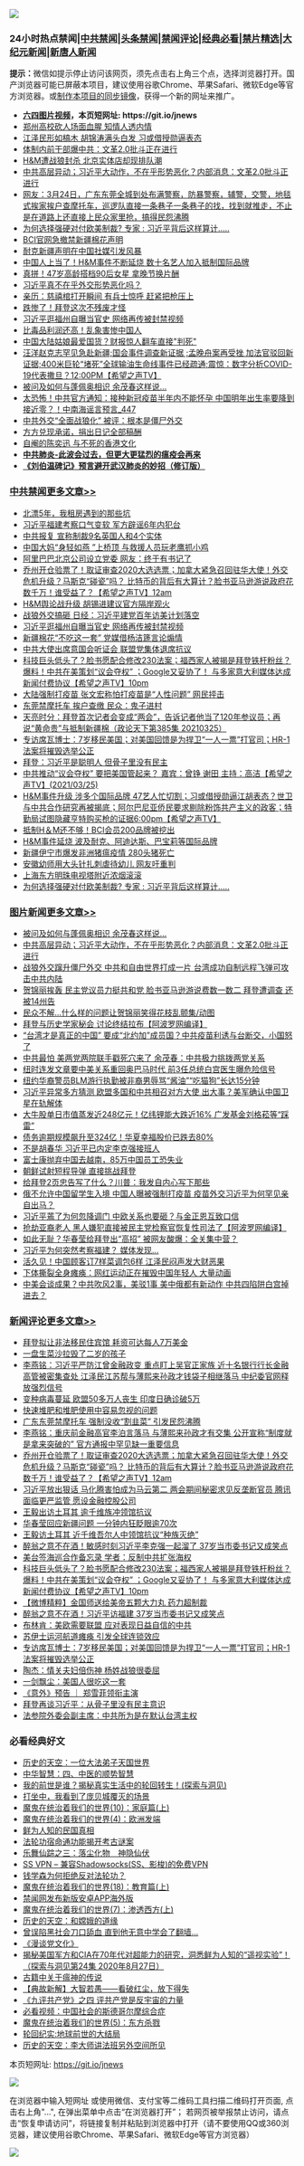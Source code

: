 ![](https://raw.githubusercontent.com/fqnews/bnews/master/64photo/fqnews-qr.jpg)

<div id="tt">
<h3>24小时热点禁闻|<a href="#%E4%B8%AD%E5%85%B1%E7%A6%81%E9%97%BB%E6%9B%B4%E5%A4%9A%E6%96%87%E7%AB%A0">中共禁闻</a>|<a href="#%E5%9B%BE%E7%89%87%E6%96%B0%E9%97%BB%E6%9B%B4%E5%A4%9A%E6%96%87%E7%AB%A0">头条禁闻</a>|<a href="#%E6%96%B0%E9%97%BB%E8%AF%84%E8%AE%BA%E6%9B%B4%E5%A4%9A%E6%96%87%E7%AB%A0">禁闻评论|<a href="#%E5%BF%85%E7%9C%8B%E7%BB%8F%E5%85%B8%E5%A5%BD%E6%96%87">经典必看|<a href="/video.md#%E7%A6%81%E7%89%87%E7%B2%BE%E9%80%89">禁片精选</a>|<a href="https://github.com/fqnews/djy/blob/master/gb/nf1351518.md#1">大纪元新闻</a>|<a href="https://github.com/fqnews/ntdtv/blob/master/gb/prog204.md#1">新唐人新闻</a></h3>
<div><b>提示：</b>微信如提示停止访问该网页，须先点击右上角三个点，选择浏览器打开。国产浏览器可能已屏蔽本项目，建议使用谷歌Chrome、苹果Safari、微软Edge等官方浏览器。或<a href="https://github.com/fqnews/bnews/blob/master/%E5%88%B6%E4%BD%9Cgit%E7%A6%81%E9%97%BB%E9%95%9C%E5%83%8F.md">制作本项目的同步镜像</a>，获得一个新的网址来推广。</div>
<ul>
<li><b><a href="http://d1.bdrive.tk/64.mp4" target="_blank">六四图片视频</a>，本页短网址: https://git.io/jnews</b></li>
<li><a href="/cnnews/20210325/1512511.md">郑州高校砍人场面血腥 知情人透内情</a></li>
<li><a href="/comments/20210325/1512542.md">江泽民形如槁木 胡锦涛满头白发 习或借授勋逼表态</a></li>
<li><a href="/cbnews/20210325/1512416.md">体制内前干部爆中共：文革2.0批斗正在进行</a></li>
<li><a href="/cnnews/20210325/1512489.md">H&M遭战狼封杀 北京实体店却现排队潮</a></li>
<li><a href="/topimagenews/20210326/1512893.md">中共高层异动；习近平大动作，不在乎形势恶化？内部消息：文革2.0批斗正进行</a></li>
<li><a href="/bannedvideo/20210325/1512581.md">网友：3月24日，广东东莞全城到处布满警察，防暴警察，辅警，交警，地毯式挨家挨户查摩托车，巡逻队直接一条巷子一条巷子的找，找到就推走，不止是在道路上还直接上民众家里抢，搞得民怨沸腾</a></li>
<li><a href="/cbnews/20210326/1512770.md">为何选择强硬对付欧美制裁? 专家 : 习近平背后这样算计…..</a></li>
<li><a href="/baitai/20210325/1512492.md">BCI官网急撤禁新疆棉花声明</a></li>
<li><a href="/headline/20210325/1512513.md">耐克新疆声明在中国社媒引发风暴</a></li>
<li><a href="/comments/20210326/1512777.md">中国人上当了！H&M事件不断延烧 数十名艺人加入抵制国际品牌</a></li>
<li><a href="/yule/20210325/1512531.md">真拼！47岁高龄搭档90后女星 拿晚节换片酬</a></li>
<li><a href="/ssgc/20210325/1512644.md">习近平真不在乎外交形势恶化吗？</a></li>
<li><a href="/comments/20210325/1512514.md">亲历：慈禧棺打开瞬间 有兵士惊呼 赶紧把枪压上</a></li>
<li><a href="/bannedvideo/20210326/1512819.md">跌惨了！拜登这次不残废才怪</a></li>
<li><a href="/cbnews/20210326/1513031.md">习近平逛福州自曝当官史 网络再传被封禁视频</a></li>
<li><a href="/comments/20210325/1512675.md">比毒品利润还高！乱象害惨中国人</a></li>
<li><a href="/cbnews/20210325/1512609.md">中国大陆姑娘最爱国货？财报惊人翻车直接"判死"</a></li>
<li><a href="/comments/20210326/1512722.md">汪洋赵克志罕见急赴新疆;国会事件调查新证据 ;孟晚舟案再受挫 加法官驳回新证据;400米巨轮“堵死”全球输油生命线事件已经疏通;震惊：数字分析COVID-19代表撒旦？12:00PM【希望之声TV】</a></li>
<li><a href="/topimagenews/20210326/1512918.md">被问及如何与蓬佩奥相识 余茂春这样说…</a></li>
<li><a href="/comments/20210326/1512731.md">太恐怖！中共官方通知：接种新冠疫苗半年内不能怀孕 中国明年出生率要降到接近零？！中南海谣言预言_447</a></li>
<li><a href="/cbnews/20210325/1512486.md">中共外交“全面战狼化” 被评：根本是僵尸外交</a></li>
<li><a href="/cnnews/20210325/1512602.md">方方兑现承诺，捐出日记全部稿酬</a></li>
<li><a href="/comments/20210326/1512758.md">自阉的陈奕迅 与不死的香港文化</a></li>
<li><b><a href="/comments/20200211/1275071.md" target="_blank">中共肺炎-此波会过去，但更大更猛烈的瘟疫会再来</a></b></li>
<li><b><a href="/comments/20200207/1272816.md" target="_blank">《刘伯温碑记》预言避开武汉肺炎的妙招（修订版）</a></b></li>
</ul>
</div>

<div class="catlist">
<h3><a href="/cbnews/" target="_blank">中共禁闻</a><span><a href="/cbnews/" target="_blank" rel="nofollow">更多文章>></a></span></h3>
<ul>
<li><a href="/cbnews/20210326/1513078.md" target="_blank">北漂5年，我租房遇到的那些坑</a></li>
<li><a href="/cbnews/20210326/1513072.md" target="_blank">习近平福建考察口气变软 军方辟谣6年内犯台</a></li>
<li><a href="/cbnews/20210326/1513068.md" target="_blank">中共报复 宣称制裁9名英国人和4个实体</a></li>
<li><a href="/cbnews/20210326/1513061.md" target="_blank">中国大妈“身轻如燕 ”上桥顶 与救援人员玩老鹰抓小鸡</a></li>
<li><a href="/cbnews/20210326/1513054.md" target="_blank">阿里巴巴北京公司设立党委 网友：终于有书记了</a></li>
<li><a href="/comments/20210326/1513051.md" target="_blank">乔州开仓验票了！取证审查2020大选选票；加拿大紧急召回驻华大使！外交危机升级？马斯克“碰瓷”吗？ 比特币的背后有大算计？脸书亚马逊游说政府花数千万！谁受益了？【希望之声TV】12am</a></li>
<li><a href="/cbnews/20210326/1513037.md" target="_blank">H&#038;M舆论战升级 胡锡进建议官方隔岸观火</a></li>
<li><a href="/cbnews/20210326/1513036.md" target="_blank">战狼外交搞砸 日经：习近平建党百年访美计划落空</a></li>
<li><a href="/cbnews/20210326/1513031.md" target="_blank">习近平逛福州自曝当官史 网络再传被封禁视频</a></li>
<li><a href="/cbnews/20210326/1513015.md" target="_blank">新疆棉花“不吃这一套” 党媒借杨洁篪言论煽情</a></li>
<li><a href="/cbnews/20210326/1513014.md" target="_blank">中共大使出席意国会听证会 联盟党集体退席抗议</a></li>
<li><a href="/comments/20210326/1513002.md" target="_blank">科技巨头低头了？脸书愿配合修改230法案；福西家人被揭是拜登铁杆粉丝？爆料！中共在美策划“议会夺权”  ；Google又妥协了！ 与多家意大利媒体达成新闻付费协议【希望之声TV】10pm</a></li>
<li><a href="/cbnews/20210326/1512990.md" target="_blank">大陆强制打疫苗 张文宏称怕打疫苗是“人性问题” 网民抨击</a></li>
<li><a href="/cbnews/20210326/1512989.md" target="_blank">东莞禁摩托车 挨户查缴 民众：鬼子进村</a></li>
<li><a href="/cbnews/20210326/1512946.md" target="_blank">天亮时分：拜登首次记者会变成“两会”，告诉记者他当了120年参议员；再说“黄命贵”与抵制新疆棉（政论天下第385集 20210325）</a></li>
<li><a href="/comments/20210326/1512938.md" target="_blank">专访席瓦博士：7岁移民美国；对美国回馈是为捍卫“一人一票”打官司；HR-1法案将摧毁选举公正</a></li>
<li><a href="/cbnews/20210326/1512905.md" target="_blank">拜登：习近平是聪明人 但骨子里没有民主</a></li>
<li><a href="/comments/20210326/1512884.md" target="_blank">中共推动“议会夺权”  要把美国管起来？   嘉宾：曾铮  谢田 主持：高洁【希望之声TV】(2021/03/25)</a></li>
<li><a href="/comments/20210326/1512872.md" target="_blank">H&#038;M事件升级 涉多个国际品牌 47艺人忙切割；习或借授勋逼江胡表态？世卫与中共合作研究再被揭底；阿尔巴尼亚侨民要求剔除粉饰共产主义的政客；特勤局试图隐藏亨特购买枪的证据6:00pm【希望之声TV】</a></li>
<li><a href="/cbnews/20210326/1512805.md" target="_blank">抵制H＆M还不够！BCI会员200品牌被挖出</a></li>
<li><a href="/cbnews/20210326/1512804.md" target="_blank">H&#038;M事件延烧 波及耐克、阿迪达斯、巴宝莉等国际品牌</a></li>
<li><a href="/cbnews/20210326/1512788.md" target="_blank">新疆伊宁市爆发非洲猪瘟疫情 280头猪死亡</a></li>
<li><a href="/cbnews/20210326/1512787.md" target="_blank">安徽幼师用大头针扎刺虐待幼儿 网友吁重判</a></li>
<li><a href="/cbnews/20210326/1512786.md" target="_blank">上海东方明珠电视塔附近浓烟滚滚</a></li>
<li><a href="/cbnews/20210326/1512770.md" target="_blank">为何选择强硬对付欧美制裁? 专家 : 习近平背后这样算计…..</a></li>

</ul>
</div>
<div class="catlist">
<h3><a href="/topimagenews/" target="_blank">图片新闻</a><span><a href="/topimagenews/" target="_blank" rel="nofollow">更多文章>></a></span></h3>
<ul>
<li><a href="/topimagenews/20210326/1512918.md" target="_blank">被问及如何与蓬佩奥相识 余茂春这样说…</a></li>
<li><a href="/topimagenews/20210326/1512893.md" target="_blank">中共高层异动；习近平大动作，不在乎形势恶化？内部消息：文革2.0批斗正进行</a></li>
<li><a href="/topimagenews/20210326/1512892.md" target="_blank">战狼外交蹿升僵尸外交 中共和自由世界打成一片 台湾成功自制远程飞弹可攻击中共内陆</a></li>
<li><a href="/topimagenews/20210326/1512883.md" target="_blank">贺锦丽挨轰 民主党议员力挺共和党 脸书亚马逊游说费数一数二 拜登遭调查 还被14州告</a></li>
<li><a href="/topimagenews/20210326/1512852.md" target="_blank">民众不解…什么样的问题让贺锦丽笑得花枝乱颤集/动图</a></li>
<li><a href="/topimagenews/20210325/1512545.md" target="_blank">拜登与历史学家秘会 讨论终结拉布【阿波罗网编译】</a></li>
<li><a href="/topimagenews/20210325/1512244.md" target="_blank">“台湾才是真正的中国” 要成“北约加”成员国？中共疫苗利诱与台断交，小国怒了</a></li>
<li><a href="/topimagenews/20210325/1512208.md" target="_blank">中共最怕 美两党两院联手戳死穴来了 余茂春：中共极力挑拨两党关系</a></li>
<li><a href="/topimagenews/20210325/1512077.md" target="_blank">纽时连发文章要中美关系重回奥巴马时代 前3任总统白宫医生曝危险信号</a></li>
<li><a href="/topimagenews/20210325/1512027.md" target="_blank">纽约华裔警员BLM游行执勤被非裔男辱骂“酱油”“吃猫狗”长达15分钟</a></li>
<li><a href="/topimagenews/20210324/1511859.md" target="_blank">习近平异常多方猜测 欧盟多国和中共相召对方大使 出大事？美军确认中国卫星在轨解体</a></li>
<li><a href="/topimagenews/20210324/1511599.md" target="_blank">大牛股单日市值蒸发近248亿元！亿纬锂能大跌近16% 广发基金刘格菘等“踩雷”</a></li>
<li><a href="/topimagenews/20210324/1511598.md" target="_blank">债务逾期规模飙升至324亿！华夏幸福股价已跌去80%</a></li>
<li><a href="/topimagenews/20210324/1511521.md" target="_blank">不是胡春华 习近平已内定李克强接班人</a></li>
<li><a href="/topimagenews/20210324/1511503.md" target="_blank">富士康抛弃中国去越南，85万中国员工恐失业</a></li>
<li><a href="/topimagenews/20210324/1511413.md" target="_blank">朝鲜试射短程导弹 直接挑战拜登</a></li>
<li><a href="/topimagenews/20210324/1511250.md" target="_blank">给拜登2页忠告写了什么？川普：我发自内心写下那些</a></li>
<li><a href="/topimagenews/20210323/1511203.md" target="_blank">俄不允许中国留学生入境 中国人曝被强制打疫苗 疫苗外交习近平为何罕见亲自出马？</a></li>
<li><a href="/topimagenews/20210323/1511077.md" target="_blank">习近平蔫了为何忽降调门 中欧关系也要砸？与金正恩互致口信</a></li>
<li><a href="/topimagenews/20210323/1511075.md" target="_blank">抢劫亚裔老人 黑人嫌犯直接被民主党检察官恢复性司法了【阿波罗网编译】</a></li>
<li><a href="/topimagenews/20210323/1510854.md" target="_blank">如此无耻？华春莹给拜登出“高招” 被网友酸爆：全关集中营？</a></li>
<li><a href="/topimagenews/20210323/1510762.md" target="_blank">习近平为何突然考察福建？ 媒体发现…</a></li>
<li><a href="/topimagenews/20210323/1510761.md" target="_blank">活久见！中国顾客订7样菜调包6样 江泽民闷声发大财恶果</a></li>
<li><a href="/topimagenews/20210323/1510748.md" target="_blank">下体撕裂全身瘫痪：网红运动正在摧毁中国年轻人 大量动画</a></li>
<li><a href="/topimagenews/20210323/1510687.md" target="_blank">中美会谈成果？中共吹风2事，美驳1事 美中俄都有新动作 中共四陷阱白宫掉进去？</a></li>

</ul>
</div>
<div class="catlist">
<h3><a href="/comments/" target="_blank">新闻评论</a><span><a href="/comments/" target="_blank" rel="nofollow">更多文章>></a></span></h3>
<ul>
<li><a href="/comments/20210326/1513084.md" target="_blank">拜登拟让非法移民住宾馆 耗资可达每人7万美金</a></li>
<li><a href="/comments/20210326/1513083.md" target="_blank">一盘生菜沙拉毁了二岁的孩子</a></li>
<li><a href="/comments/20210326/1513077.md" target="_blank">李燕铭：习近平严防江曾金融政变 重点盯上吴官正家族 近十名银行行长金融高管被密集查处 江泽民江苏帮与薄熙来孙政才钱袋子相继落马 中纪委官网释放强烈信号</a></li>
<li><a href="/comments/20210326/1513075.md" target="_blank">变种病毒蔓延 欧盟50多万人丧生 印度日确诊破5万</a></li>
<li><a href="/comments/20210326/1513074.md" target="_blank">快速堆肥和堆肥使用中容易忽视的问题</a></li>
<li><a href="/comments/20210326/1513064.md" target="_blank">广东东莞禁摩托车 强制没收“割韭菜” 引发民怨沸腾</a></li>
<li><a href="/comments/20210326/1513057.md" target="_blank">李燕铭：重庆前金融高官李泊言落马 与薄熙来孙政才有交集 公开宣称“制度就是拿来突破的” 官方通报中罕见缺一重要信息</a></li>
<li><a href="/comments/20210326/1513051.md" target="_blank">乔州开仓验票了！取证审查2020大选选票；加拿大紧急召回驻华大使！外交危机升级？马斯克“碰瓷”吗？ 比特币的背后有大算计？脸书亚马逊游说政府花数千万！谁受益了？【希望之声TV】12am</a></li>
<li><a href="/comments/20210326/1513046.md" target="_blank">习近平放出狠话 马化腾害怕成为马云第二 两会期间秘密求见反垄断官员 腾讯面临更严监管 愿设金融控股公司</a></li>
<li><a href="/comments/20210326/1513045.md" target="_blank">王毅出访土耳其 逾千维族冲领馆抗议</a></li>
<li><a href="/comments/20210326/1513028.md" target="_blank">华春莹回应新疆问题 一分钟内狂眨眼逾70次</a></li>
<li><a href="/comments/20210326/1513027.md" target="_blank">王毅访土耳其 近千维吾尔人中领馆抗议“种族灭绝”</a></li>
<li><a href="/comments/20210326/1513022.md" target="_blank">醉翁之意不在酒！敏感时刻习近平李克强一起溜了 37岁当市委书记又成笑点</a></li>
<li><a href="/comments/20210326/1513008.md" target="_blank">美台签海巡合作备忘录 学者：反制中共扩张海权</a></li>
<li><a href="/comments/20210326/1513002.md" target="_blank">科技巨头低头了？脸书愿配合修改230法案；福西家人被揭是拜登铁杆粉丝？爆料！中共在美策划“议会夺权”  ；Google又妥协了！ 与多家意大利媒体达成新闻付费协议【希望之声TV】10pm</a></li>
<li><a href="/comments/20210326/1512999.md" target="_blank">【微博精粹】金国师送给美帝五颗大力丸 药力超制裁</a></li>
<li><a href="/comments/20210326/1512980.md" target="_blank">醉翁之意不在酒！习近平访福建 37岁当市委书记又成笑点</a></li>
<li><a href="/comments/20210326/1512969.md" target="_blank">布林肯：美欧需要联盟 应对表现日益自信的中共</a></li>
<li><a href="/comments/20210326/1512939.md" target="_blank">苏伊士运河航道瘫痪 引发全球连锁效应</a></li>
<li><a href="/comments/20210326/1512938.md" target="_blank">专访席瓦博士：7岁移民美国；对美国回馈是为捍卫“一人一票”打官司；HR-1法案将摧毁选举公正</a></li>
<li><a href="/comments/20210326/1512929.md" target="_blank">陶杰：情关夫妇倍伤神 杨姓战狼很委屈</a></li>
<li><a href="/comments/20210326/1512928.md" target="_blank">一剑飘尘：美国人很吃这一套</a></li>
<li><a href="/comments/20210326/1512919.md" target="_blank">《意外》预告 ｜ 郑雪菲领衔主演</a></li>
<li><a href="/comments/20210326/1512913.md" target="_blank">拜登再谈习近平：从骨子里没有民主意识</a></li>
<li><a href="/comments/20210326/1512912.md" target="_blank">法参院外委会副主席：中共所为是在默认台湾主权</a></li>

</ul>
</div>

<div class="catlist">
<h3>必看经典好文</h3>
<ul>
<li><a href="/tculture/20121025/73067.md" target="_blank">历史的天空：一位大法弟子天国世界</a></li>
<li><a href="/comments/20200605/783247.md" target="_blank">中华智慧：四、中医的顺势智慧</a></li>
<li><a href="/comments/20200715/1359453.md" target="_blank">我的前世是谁？揭秘真实生活中的轮回转生！(探索与洞见)</a></li>
<li><a href="/comments/20201015/1414242.md" target="_blank">打坐中，我看到了庞贝城覆灭的场景</a></li>
<li><a href="/topimagenews/20180529/950153.md" target="_blank">魔鬼在统治着我们的世界(10)：家庭篇(上)</a></li>
<li><a href="/topimagenews/20180522/946266.md" target="_blank">魔鬼在统治着我们的世界(4)：欧洲发端</a></li>
<li><a href="/comments/20200926/1403589.md" target="_blank">鲜为人知的民国真相</a></li>
<li><a href="/tculture/20121025/73079.md" target="_blank">法轮功宿命通功能揭开考古谜案</a></li>
<li><a href="/tculture/20190101/1056889.md" target="_blank">乐舞仙踪之三：落尘化物　神隐仙伏</a></li>
<li><a href="/comments/20191231/1250654.md" target="_blank">SS VPN &#8211; 兼容Shadowsocks(SS、影梭)的免费VPN</a></li>
<li><a href="/comments/20210123/1473430.md" target="_blank">钱学森为何拒绝反对法轮功？</a></li>
<li><a href="/topimagenews/20180701/965109.md" target="_blank">魔鬼在统治着我们的世界(18)：教育篇(上)</a></li>
<li><a href="/comments/20200627/783266.md" target="_blank">禁闻网发布新版安卓APP海外版</a></li>
<li><a href="/topimagenews/20180527/948369.md" target="_blank">魔鬼在统治着我们的世界(7)：渗透西方(上)</a></li>
<li><a href="/cbnews/20190219/1083302.md" target="_blank">历史的天空：和嫦娥的道缘</a></li>
<li><a href="/topimagenews/20200928/1404412.md" target="_blank">曾误陷黑社会刀口舔血 直到他无意中学会了翻墙&#8230;</a></li>
<li><a href="/comments/20200521/783167.md" target="_blank">《漫谈党文化》</a></li>
<li><a href="/cbnews/20200828/1386804.md" target="_blank">揭秘美国军方和CIA在70年代对超能力的研究，洞悉鲜为人知的“遥视实验”！（探索与洞见第24集 2020年8月27日）</a></li>
<li><a href="/ccpdope/20200531/1337409.md" target="_blank">古籍中关于瘟神的传说</a></li>
<li><a href="/comments/20201217/1449706.md" target="_blank">【典故新解】大智若愚——看破红尘，放下得失</a></li>
<li><a href="/bookonline/20131116/201053.md" target="_blank">《九评共产党》之四 评共产党是反宇宙的力量</a></li>
<li><a href="/comments/20200806/1375443.md" target="_blank">必看视频：中国社会的斯德哥尔摩综合症</a></li>
<li><a href="/topimagenews/20180524/946967.md" target="_blank">魔鬼在统治着我们的世界(5)：东方杀戮</a></li>
<li><a href="/comments/20200920/582873.md" target="_blank">轮回纪实:地球前世的大结局</a></li>
<li><a href="/tculture/20121025/73064.md" target="_blank">历史的天空：李大师讲法班另外空间所见</a></li>

</ul>
</div>

本页短网址: https://git.io/jnews

![](https://raw.githubusercontent.com/fqnews/bnews/master/64photo/fqnews-qr.jpg)

在浏览器中输入短网址 或使用微信、支付宝等二维码工具扫描二维码打开页面, 点击右上角"...", 在弹出菜单中点击“在浏览器打开”； 若网页被举报禁止访问，请点击“恢复申请访问”，将链接复制并粘贴到浏览器中打开（请不要使用QQ或360浏览器，建议使用谷歌Chrome、苹果Safari、微软Edge等官方浏览器）

![](https://raw.githubusercontent.com/fqnews/bnews/master/64photo/wx.jpg)